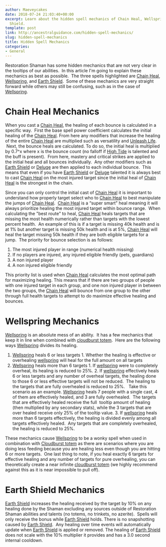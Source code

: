 ```yaml
---
author: Maeveycakes
date: 2018-07-24 21:03:40+00:00
excerpt: Learn about the hidden spell mechanics of Chain Heal, Wellspring, and Earth
  Shield.
template: post
link: http://ancestralguidance.com/hidden-spell-mechanics/
slug: hidden-spell-mechanics
title: Hidden Spell Mechanics
categories:
- General
---
```


Restoration Shaman has some hidden mechanics that are not very clear in the tooltips of our abilities.  In this article I'm going to explain these mechanics as best as possible.  The three spells highlighted are [Chain Heal](http://www.wowhead.com/spell=1064/chain-heal), [Wellspring](http://www.wowhead.com/spell=197995/wellspring), and [Earth Shield](http://www.wowhead.com/spell=974/earth-shield).  Some of these mechanics are very straight forward while others may still be confusing, such as in the case of [Wellspring](http://www.wowhead.com/spell=197995/wellspring).

		
			

# Chain Heal Mechanics

		
		

When you cast a [Chain Heal](http://www.wowhead.com/spell=1064/chain-heal), the healing of each bounce is calculated in a specific way.  First the base spell power coefficient calculates the initial healing of the [Chain Heal](http://www.wowhead.com/spell=1064/chain-heal). From here any modifiers that increase the healing of the entire [Chain Heal](http://www.wowhead.com/spell=1064/chain-heal) are multiplied such as versatility and [Unleash Life](http://www.wowhead.com/spell=73685/unleash-life).  Next, the bounce heals are calculated. To do so, the initial heal is multiplied by 0.7^x where x is the bounce count (no falloff if [High Tide](http://www.wowhead.com/spell=157154/high-tide) is talented and the buff is present).  From here, mastery and critical strikes are applied to the initial heal and all bounces individually.  Any other modifiers such as [Earth Shield](http://www.wowhead.com/spell=974/earth-shield) or [Deluge](http://www.wowhead.com/spell=200076/deluge) are then applied to each individual bounce.  This means that even if you have [Earth Shield](http://www.wowhead.com/spell=974/earth-shield) or [Deluge](http://www.wowhead.com/spell=200076/deluge) talented it is always best to cast [Chain Heal](http://www.wowhead.com/spell=1064/chain-heal) on the most injured target since the initial heal of [Chain Heal](http://www.wowhead.com/spell=1064/chain-heal) is the strongest in the chain.  

		
		

Since you can only control the initial cast of [Chain Heal](http://www.wowhead.com/spell=1064/chain-heal) it is important to understand how properly target select who to [Chain Heal](http://www.wowhead.com/spell=1064/chain-heal) to best manipulate the jumps of [Chain Heal](http://www.wowhead.com/spell=1064/chain-heal).  [Chain Heal](http://www.wowhead.com/spell=1064/chain-heal) is a “super smart” heal meaning it will always prioritize healing the most injured target within bounce range.  When calculating the "best route" to heal, [Chain Heal](http://www.wowhead.com/spell=1064/chain-heal) heals targets that are missing the most health numerically rather than targets with the lowest percent health.  An example of this is if a target is missing 40k health and is at 1% but another target is missing 50k health and is at 5%, [Chain Heal](http://www.wowhead.com/spell=1064/chain-heal) will heal the target missing 50k health if they are both eligible targets for a jump.  The priority for bounce selection is as follows:

  1. The most injured player in range (numerical health missing)
  2. If no players are injured, any injured eligible friendly (pets, guardians)
  3. A non injured player
  4. A non injured eligible friendly

This priority list is used when [Chain Heal](http://www.wowhead.com/spell=1064/chain-heal) calculates the most optimal path for maximizing healing. This means that if there are two groups of people with one injured target in each group, and one non injured player in between the two groups, the [Chain Heal](http://www.wowhead.com/spell=1064/chain-heal) will bounce from one group to the other through full health targets to attempt to do maximize effective healing and bounces.

		
			

# Wellspring Mechanics

		
		

[Wellspring](http://www.wowhead.com/spell=197995/wellspring) is an absolute mess of an ability.  It has a few mechanics that keep it in line when combined with [cloudburst totem](http://www.wowhead.com/spell=157153/cloudburst-totem).  Here are the following ways [Wellspring](http://www.wowhead.com/spell=197995/wellspring) divides its healing.

  1. [Wellspring](http://www.wowhead.com/spell=197995/wellspring) heals 6 or less targets
    1. Whether the healing is effective or overhealing [wellspring](http://www.wowhead.com/spell=197995/wellspring) will heal for the full amount on all targets
  2. [Wellspring](http://www.wowhead.com/spell=197995/wellspring) heals more than 6 targets
    1. If [wellspring](http://www.wowhead.com/spell=197995/wellspring) were to completely overheal, its healing is reduced to 25%.
    2. If [wellspring](http://www.wowhead.com/spell=197995/wellspring) effectively heals 6 or less targets and any number of overheal targets, the healing done to those 6 or less effective targets will not be reduced.  The healing to the targets that are fully overhealed is reduced to 25%.   Take this scenario as an example. [Wellspring](http://www.wowhead.com/spell=197995/wellspring) heals 7 people with a single cast, 4 of them are effectively healed, and 3 are fully overhealed.  The targets that are effectively healed receive the full  tooltip amount of healing (then multiplied by any secondary stats), while the 3 targets that are over healed receive only 25% of the tooltip value.
    3. If [wellspring](http://www.wowhead.com/spell=197995/wellspring) heals more than 6 targets effectively, the healing is divided evenly among all targets effectively healed.  Any targets that are completely overhealed, the healing is reduced to 25%.

These mechanics cause [Wellspring](http://www.wowhead.com/spell=197995/wellspring) to be a wonky spell when used in combination with [Cloudburst totem](http://www.wowhead.com/spell=157153/cloudburst-totem) as there are scenarios where you are doing less feeding because you are healing less even though you are hitting 6 or more targets.  One last thing to note, if you heal exactly 6 targets for effective healing and any number of targets for pure overhealing, you can theoretically create a near infinite [cloudburst totem](http://www.wowhead.com/spell=157153/cloudburst-totem) (we highly recommend against this as it is near impossible to pull off).

		
			

# Earth Shield Mechanics

		
		

[Earth Shield](http://www.wowhead.com/spell=974/earth-shield) increases the healing received by the target by 10% on any healing done by the Shaman excluding any sources outside of Restoration Shaman abilities and talents (no totems, no trinkets, no azerite).  Spells will only receive the bonus while [Earth Shield](http://www.wowhead.com/spell=974/earth-shield) holds. There is no snapshotting caused by [Earth Shield](http://www.wowhead.com/spell=974/earth-shield).  Any healing over time events will automatically update when [Earth Shield](http://www.wowhead.com/spell=974/earth-shield) is applied or removed. The healing of [Earth Shield](http://www.wowhead.com/spell=974/earth-shield) does not scale with the 10% multiplier it provides and has a 3.0 second internal cooldown.
